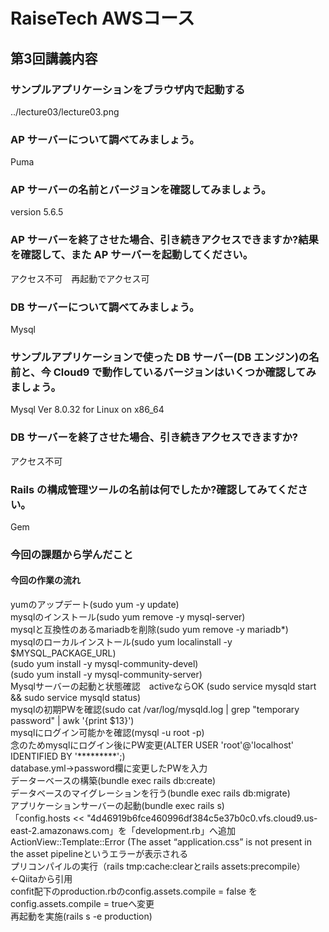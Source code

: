 # RaiseTech AWSコース
## 第3回講義内容


### サンプルアプリケーションをブラウザ内で起動する
../lecture03/lecture03.png

### AP サーバーについて調べてみましょう。
Puma
### AP サーバーの名前とバージョンを確認してみましょう。
version 5.6.5
### AP サーバーを終了させた場合、引き続きアクセスできますか?結果を確認して、また AP サーバーを起動してください。
アクセス不可　再起動でアクセス可

### DB サーバーについて調べてみましょう。
Mysql
### サンプルアプリケーションで使った DB サーバー(DB エンジン)の名前と、今 Cloud9 で動作しているバージョンはいくつか確認してみましょう。
Mysql  Ver 8.0.32 for Linux on x86_64
### DB サーバーを終了させた場合、引き続きアクセスできますか?
アクセス不可

### Rails の構成管理ツールの名前は何でしたか?確認してみてください。
Gem

### 今回の課題から学んだこと
#### 今回の作業の流れ
 yumのアップデート(sudo yum -y update)  
 mysqlのインストール(sudo yum remove -y mysql-server)  
 mysqlと互換性のあるmariadbを削除(sudo yum remove -y mariadb*)  
 mysqlのローカルインストール(sudo yum localinstall -y $MYSQL_PACKAGE_URL)  
 (sudo yum install -y mysql-community-devel)  
 (sudo yum install -y mysql-community-server)  
 Mysqlサーバーの起動と状態確認　activeならOK (sudo service mysqld start && sudo service mysqld status)  
 mysqlの初期PWを確認(sudo cat /var/log/mysqld.log | grep "temporary password" | awk '{print $13}')  
 mysqlにログイン可能かを確認(mysql -u root -p)    
 念のためmysqlにログイン後にPW変更(ALTER USER 'root'@'localhost' IDENTIFIED BY '*********';)  
 database.yml→password欄に変更したPWを入力    
 データーベースの構築(bundle exec rails db:create)  
 データベースのマイグレーションを行う(bundle exec rails db:migrate)  
 アプリケーションサーバーの起動(bundle exec rails s)  
 「config.hosts << "4d46919b6fce460996df384c5e37b0c0.vfs.cloud9.us-east-2.amazonaws.com」を「development.rb」へ追加  
 ActionView::Template::Error (The asset “application.css” is not present in the asset pipelineというエラーが表示される  
 プリコンパイルの実行（rails tmp:cache:clearとrails assets:precompile）←Qiitaから引用  
 confit配下のproduction.rbのconfig.assets.compile = false を config.assets.compile = trueへ変更  
 再起動を実施(rails s -e production)  
